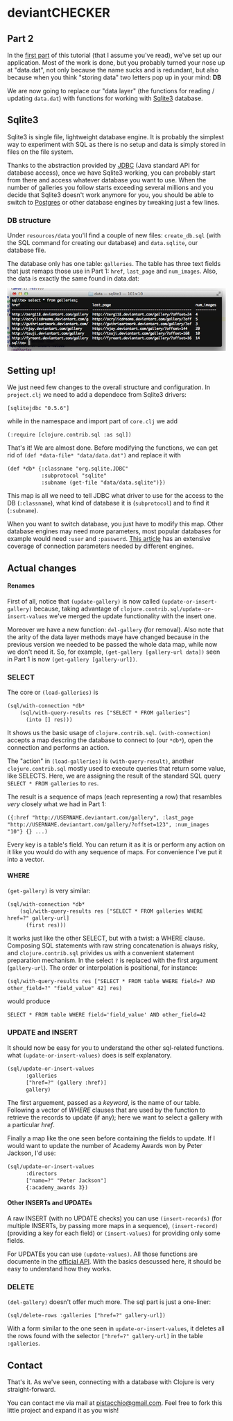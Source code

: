 # deviantCHECKER

## Part 2

In the [first part](https://github.com/pistacchio/deviantchecker) of this tutorial (that I assume you've read), we've set up our application. Most of the work is done, but you probably turned your nose up at "data.dat", not only because the name sucks and is redundant, but also because when you think "storing data" two letters pop up in your mind: **DB**

We are now going to replace our "data layer" (the functions for reading / updating `data.dat`) with functions for working with [Sqlite3](http://www.sqlite.org/) database.

## Sqlite3

Sqlite3 is single file, lightweight database engine. It is probably the simplest way to experiment with SQL as there is no setup and data is simply stored in files on the file system.

Thanks to the abstraction provided by [JDBC](http://en.wikipedia.org/wiki/Java_Database_Connectivity) (Java standard API for database access), once we have Sqlite3 working, you can probably start from there and access whatever database you want to use. When the number of galleries you follow starts exceeding several millions and you decide that Sqlite3 doesn't work anymore for you, you should be able to switch to [Postgres](http://www.postgresql.org/) or other database engines by tweaking just a few lines.

### DB structure

Under `resources/data` you'll find a couple of new files: `create_db.sql` (with the SQL command for creating our database) and `data.sqlite`, our database file.

The database only has one table: `galleries`. The table has three text fields that just remaps those use in Part 1: `href`, `last_page` and `num_images`. Also, the data is exactly the same found in data.dat:

![db data](https://github.com/pistacchio/deviantchecker/raw/db-sql/resources/public/tutorial-app-sql.png)

## Setting up!

We just need few changes to the overall structure and configuration. In `project.clj` we need to add a dependece from Sqlite3 drivers:

    [sqlitejdbc "0.5.6"]

while in the namespace and import part of `core.clj` we add

    (:require [clojure.contrib.sql :as sql])
    
That's it! We are almost done. Before modifying the functions, we can get rid of `(def *data-file* "data/data.dat")` and replace it with

    (def *db* {:classname "org.sqlite.JDBC"
               :subprotocol "sqlite"
               :subname (get-file "data/data.sqlite")})

This map is all we need to tell JDBC what driver to use for the access to the DB (`:classname`), what kind of database it is (`subprotocol`) and to find it (`:subname`).

When you want to switch database, you just have to modify this map. Other database engines may need more parameters, most popular databases for example would need `:user` and `:password`. [This article](http://en.wikibooks.org/wiki/Clojure_Programming/Examples/JDBC_Examples) has an extensive coverage of connection parameters needed by different engines.

## Actual changes

#### Renames

First of all, notice that `(update-gallery)` is now called `(update-or-insert-gallery)` because, taking advantage of `clojure.contrib.sql/update-or-insert-values` we've merged the update functionality with the insert one.

Moreover we have a new function: `del-gallery` (for removal). Also note that the arity of the data layer methods maye have changed because in the previous version we needed to be passed the whole data map, while now we don't need it. So, for example, `(get-gallery [gallery-url data])` seen in Part 1 is now `(get-gallery [gallery-url])`.

### SELECT

The core or `(load-galleries)` is

    (sql/with-connection *db*
        (sql/with-query-results res ["SELECT * FROM galleries"]
          (into [] res)))
          
It shows us the basic usage of `clojure.contrib.sql`. `(with-connection)` accepts a map descring the database to connect to (our `*db*`), open the connection and performs an action.

The "action" in `(load-galleries)` is `(with-query-result)`, another `clojure.contrib.sql` mostly used to execute queries that return some value, like SELECTS. Here, we are assigning the result of the standard SQL query `SELECT * FROM galleries` to `res`.

The result is a sequence of maps (each representing a row) that resambles _very_ closely what we had in Part 1:

    ({:href "http://USERNAME.deviantart.com/gallery", :last_page "http://USERNAME.deviantart.com/gallery/?offset=123", :num_images "10"} {} ...)
    
Every key is a table's field. You can return it as it is or perform any action on it like you would do with any sequence of maps. For convenience I've put it into a vector.

#### WHERE

`(get-gallery)` is very similar:

    (sql/with-connection *db*
        (sql/with-query-results res ["SELECT * FROM galleries WHERE href=?" gallery-url]
          (first res)))    
          
It works just like the other SELECT, but with a twist: a WHERE clause. Composing SQL statements with raw string concatenation is always risky, and `clojure.contrib.sql` privides us with a convenient statement preparation mechanism. In the select `?` is replaced with the first argument (`gallery-url`). The order or interpolation is positional, for instance:

    (sql/with-query-results res ["SELECT * FROM table WHERE field=? AND other_field=?" "field_value" 42] res)
    
would produce

    SELECT * FROM table WHERE field='field_value' AND other_field=42

### UPDATE and INSERT

It should now be easy for you to understand the other sql-related functions. what `(update-or-insert-values)` does is self explanatory.

    (sql/update-or-insert-values
          :galleries
          ["href=?" (gallery :href)]
          gallery)
          
The first arguement, passed as a _keyword_, is the name of our table. Following a vector of _WHERE_ clauses that are used by the function to retrieve the records to update (if any); here we want to select a gallery with a particular _href_.

Finally a map like the one seen before containing the fields to update. If I would want to update the number of Academy Awards won by Peter Jackson, I'd use:

    (sql/update-or-insert-values
          :directors
          ["name=?" "Peter Jackson"]
          {:academy_awards 3})

#### Other INSERTs and UPDATEs

A raw INSERT (with no UPDATE checks) you can use `(insert-records)` (for multiple INSERTs, by passing more maps in a sequence), `(insert-record)` (providing a key for each field) or `(insert-values)` for providing only some fields.

For UPDATEs you can use `(update-values)`. All those functions are documente in the [official API](http://richhickey.github.com/clojure-contrib/sql-api.html). With the basics descussed here, it should be easy to understand how they works.

### DELETE

`(del-gallery)` doesn't offer much more. The sql part is just a one-liner:

    (sql/delete-rows :galleries ["href=?" gallery-url])

With a form similar to the one seen in `update-or-insert-values`, it deletes all the rows found with the selector `["href=?" gallery-url]` in the table `:galleries`.

## Contact

That's it. As we've seen, connecting with a database with Clojure is very straight-forward.

You can contact me via mail at [pistacchio@gmail.com](mailto:pistacchio@gmail.com). Feel free to fork this little project and expand it as you wish!
